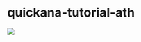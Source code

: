 # quickana-tutorial-ath
[![](https://badge.imagelayers.io/lukasheinrich/quickana-tutorial-ath:latest.svg)](https://imagelayers.io/?images=lukasheinrich/quickana-tutorial-ath:latest 'Get your own badge on imagelayers.io')
